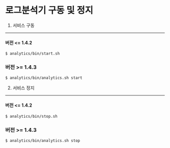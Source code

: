 로그분석기 구동 및 정지
==============

<span></span>
1. 서비스 구동
------------

#### 버전 <= 1.4.2
```
$ analytics/bin/start.sh
```

### 버전 >= 1.4.3
```
$ analytics/bin/analytics.sh start
```


2. 서비스 정지
------------

#### 버전 <= 1.4.2
```
$ analytics/bin/stop.sh
```

### 버전 >= 1.4.3
```
$ analytics/bin/analytics.sh stop
```


